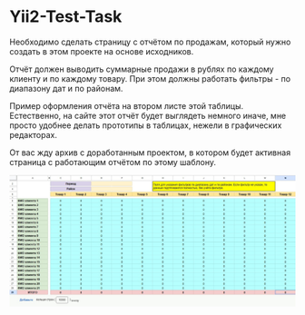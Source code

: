 # Yii2-Test-Task

Необходимо сделать страницу с отчётом по продажам, который нужно создать в этом проекте на основе исходников. 

Отчёт должен выводить суммарные продажи в рублях по каждому клиенту и по каждому товару.
При этом должны работать фильтры - по диапазону дат и по районам.

Пример оформления отчёта на втором листе этой таблицы. Естественно, на сайте этот отчёт будет выглядеть немного иначе, мне просто удобнее делать прототипы в таблицах, нежели в графических редакторах.

От вас жду архив с доработанным проектом, в котором будет активная страница с работающим отчётом по этому шаблону.

![alt Пример оформления отчёта](https://github.com/FathomCode/Yii2-Test-Task/blob/main/Пример%20оформления%20отчёта.jpg?raw=true)
